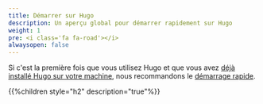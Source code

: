 ```yaml
---
title: Démarrer sur Hugo
description: Un aperçu global pour démarrer rapidement sur Hugo
weight: 1
pre: <i class='fa fa-road'></i> 
alwaysopen: false
---
```


Si c'est la première fois que vous utilisez Hugo et que vous avez [déjà installé Hugo sur votre machine](/installer-hugo/), nous recommandons le [démarrage rapide](/quickstart/).


{{%children style="h2" description="true"%}}
